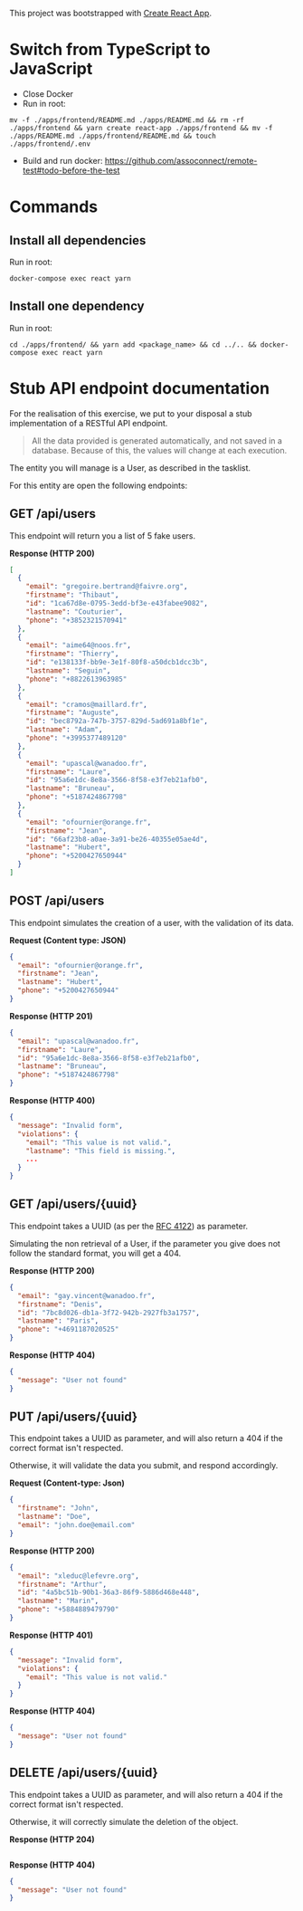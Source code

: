 This project was bootstrapped with [Create React App](https://github.com/facebook/create-react-app).

# Switch from TypeScript to JavaScript

- Close Docker
- Run in root:

```
mv -f ./apps/frontend/README.md ./apps/README.md && rm -rf ./apps/frontend && yarn create react-app ./apps/frontend && mv -f ./apps/README.md ./apps/frontend/README.md && touch ./apps/frontend/.env
```

- Build and run docker: https://github.com/assoconnect/remote-test#todo-before-the-test

# Commands

## Install all dependencies

Run in root:

```
docker-compose exec react yarn
```

## Install one dependency

Run in root:

```
cd ./apps/frontend/ && yarn add <package_name> && cd ../.. && docker-compose exec react yarn
```

# Stub API endpoint documentation

For the realisation of this exercise, we put to your disposal a stub implementation of a RESTful API endpoint.

> All the data provided is generated automatically, and not saved in a database. Because of this, the values will change at each execution.

The entity you will manage is a User, as described in the tasklist.

For this entity are open the following endpoints:

## **GET** /api/users

This endpoint will return you a list of 5 fake users.

**Response (HTTP 200)**

```json
[
  {
    "email": "gregoire.bertrand@faivre.org",
    "firstname": "Thibaut",
    "id": "1ca67d8e-0795-3edd-bf3e-e43fabee9082",
    "lastname": "Couturier",
    "phone": "+3852321570941"
  },
  {
    "email": "aime64@noos.fr",
    "firstname": "Thierry",
    "id": "e138133f-bb9e-3e1f-80f8-a50dcb1dcc3b",
    "lastname": "Seguin",
    "phone": "+8822613963985"
  },
  {
    "email": "cramos@maillard.fr",
    "firstname": "Auguste",
    "id": "bec8792a-747b-3757-829d-5ad691a8bf1e",
    "lastname": "Adam",
    "phone": "+3995377489120"
  },
  {
    "email": "upascal@wanadoo.fr",
    "firstname": "Laure",
    "id": "95a6e1dc-8e8a-3566-8f58-e3f7eb21afb0",
    "lastname": "Bruneau",
    "phone": "+5187424867798"
  },
  {
    "email": "ofournier@orange.fr",
    "firstname": "Jean",
    "id": "66af23b8-a0ae-3a91-be26-40355e05ae4d",
    "lastname": "Hubert",
    "phone": "+5200427650944"
  }
]
```

## **POST** /api/users

This endpoint simulates the creation of a user, with the validation of its data.

**Request (Content type: JSON)**

```json
{
  "email": "ofournier@orange.fr",
  "firstname": "Jean",
  "lastname": "Hubert",
  "phone": "+5200427650944"
}
```

**Response (HTTP 201)**

```json
{
  "email": "upascal@wanadoo.fr",
  "firstname": "Laure",
  "id": "95a6e1dc-8e8a-3566-8f58-e3f7eb21afb0",
  "lastname": "Bruneau",
  "phone": "+5187424867798"
}
```

**Response (HTTP 400)**

```json
{
  "message": "Invalid form",
  "violations": {
    "email": "This value is not valid.",
    "lastname": "This field is missing.",
    ...
  }
}
```

## **GET** /api/users/{uuid}

This endpoint takes a UUID (as per the [RFC 4122](http://tools.ietf.org/html/rfc4122)) as parameter.

Simulating the non retrieval of a User, if the parameter you give does not follow the standard format, you will get a 404.

**Response (HTTP 200)**

```json
{
  "email": "gay.vincent@wanadoo.fr",
  "firstname": "Denis",
  "id": "7bc8d026-db1a-3f72-942b-2927fb3a1757",
  "lastname": "Paris",
  "phone": "+4691187020525"
}
```

**Response (HTTP 404)**

```json
{
  "message": "User not found"
}
```

## **PUT** /api/users/{uuid}

This endpoint takes a UUID as parameter, and will also return a 404 if the correct format isn't respected.

Otherwise, it will validate the data you submit, and respond accordingly.

**Request (Content-type: Json)**

```json
{
  "firstname": "John",
  "lastname": "Doe",
  "email": "john.doe@email.com"
}
```

**Response (HTTP 200)**

```json
{
  "email": "xleduc@lefevre.org",
  "firstname": "Arthur",
  "id": "4a5bc51b-90b1-36a3-86f9-5886d468e448",
  "lastname": "Marin",
  "phone": "+5884889479790"
}
```

**Response (HTTP 401)**

```json
{
  "message": "Invalid form",
  "violations": {
    "email": "This value is not valid."
  }
}
```

**Response (HTTP 404)**

```json
{
  "message": "User not found"
}
```

## **DELETE** /api/users/{uuid}

This endpoint takes a UUID as parameter, and will also return a 404 if the correct format isn't respected.

Otherwise, it will correctly simulate the deletion of the object.

**Response (HTTP 204)**

```json

```

**Response (HTTP 404)**

```json
{
  "message": "User not found"
}
```
